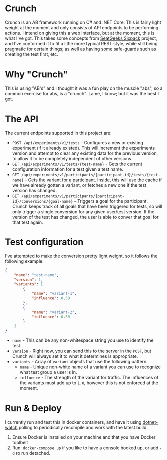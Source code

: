 # Crunch
Crunch is an AB framework running on C# and .NET Core. This is fairly light weight at the moment and only consists of API endpoints to be performing actions.
I intend on giving this a web interface, but at the moment, this is what I've got. This takes some concepts from [SeatGeeks Sixpack](https://github.com/seatgeek/sixpack/) project, and I've conformed
it to fit a little more typical REST style, while still being pragmatic for certain things; as well as having some safe-guards such as creating the test first, etc.

# Why "Crunch"
This is using "AB's" and I thought it was a fun play on the muscle "abs", so a common exercise for abs, is a "crunch". Lame, I know; but it was the best I got.

# The API
The current endpoints supported in this project are:
*   `POST /api/experiments/v1/tests` - Configures a new or existing experiment (if it already existed). This will increment the experiments version and attempt to clear any existing data for the previous version,
to allow it to be completely independent of other versions.
*   `GET /api/experiments/v1/tests/{test-name}` - Gets the current configuration information for a test given a test name.
*   `GET /api/experiments/v1/participants/{participant-id}/tests/{test-name}` - Gets the variant for a participant. Inside, this will use the cache if we have already gotten a variant, or fetches a new one if the
test version has changed.
*   `GET /api/experiments/v1/participants/{participant-id}/conversions/{goal-name}` - Triggers a goal for the participant. Crunch keeps track of all goals that have been triggered for tests, so will only trigger a single
conversion for any given user/test version. If the version of the test has changed, the user is able to conver that goal for that test again.

# Test configuration
I've attempted to make the conversion pretty light weight, so it follows the following example:

```json
{
    "name": "test-name",
    "version": 1,
    "variants": [
        {
            "name": "variant-1",
            "influence": 0.50
        },
        {
            "name": "variant-2",
            "influence": 0.50
        }
    ]
}
```

- `name` - This can be any non-whitespace string you use to identify the test.
- `version` - Right now, you can send this to the server in the `POST`, but Crunch will always set it
to what it determines is appropriate.
- `variants` - Array of `variant` objects that use the following pattern:
  - `name` - Unique non-white name of a variant you can use to recognize what test group a user is in.
  - `influence` - The strength of the variant for traffic. The influences of the variants must add up to `1.0`,
however this is not enforced at the moment.

# Run & Deploy

I currently run and test this in docker containers, and have it using [dotnet-watch](https://github.com/aspnet/DotNetTools) polling to periodically recompile
and work with the latest build.

1) Ensure Docker is installed on your machine and that you have Docker toolbelt
2) Run: `docker-compose up` if you like to have a console hooked up, or add `-d` ro run detached.
